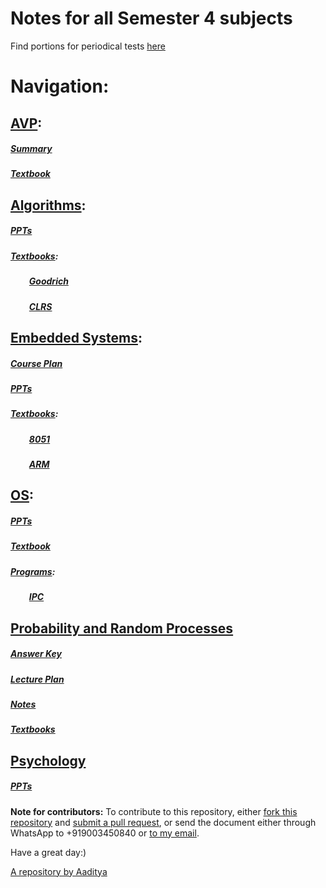 # Notes for all Semester 4 subjects

Find portions for periodical tests [here](https://github.com/aaditya47/CSE-Semester-4/blob/master/Portions.MD)

# Navigation:

## [AVP](https://github.com/aaditya47/CSE-Semester-4/tree/master/AVP):
##### [Summary](https://github.com/aaditya47/CSE-Semester-4/tree/master/AVP/Summary)
##### [Textbook](https://github.com/aaditya47/CSE-Semester-4/tree/master/AVP/Textbook)


## [Algorithms](https://github.com/aaditya47/CSE-Semester-4/tree/master/Algorithms):
##### [PPTs](https://github.com/aaditya47/CSE-Semester-4/tree/master/Algorithms/PPTs)
##### [Textbooks](https://github.com/aaditya47/CSE-Semester-4/tree/master/Algorithms/Textbooks):
##### &nbsp;&nbsp;&nbsp;&nbsp;&nbsp;&nbsp;&nbsp;&nbsp; [Goodrich](https://github.com/aaditya47/CSE-Semester-4/blob/master/Algorithms/Textbooks/Algorithm%20Design_%20Foundations%2C%20Analysis%2C%20and%20Internet%20Examples%20%5BGoodrich%20%26%20Tamassia%202001%5D.pdf)
##### &nbsp;&nbsp;&nbsp;&nbsp;&nbsp;&nbsp;&nbsp;&nbsp; [CLRS](https://github.com/aaditya47/CSE-Semester-4/blob/master/Algorithms/Textbooks/clrs.pdf)


## [Embedded Systems](https://github.com/aaditya47/CSE-Semester-4/tree/master/Embedded%20Systems):
##### [Course Plan](https://github.com/aaditya47/CSE-Semester-4/tree/master/Embedded%20Systems/Course%20Plan)
##### [PPTs](https://github.com/aaditya47/CSE-Semester-4/tree/master/Embedded%20Systems/PPTs)
##### [Textbooks](https://github.com/aaditya47/CSE-Semester-4/tree/master/Embedded%20Systems/Textbooks):
##### &nbsp;&nbsp;&nbsp;&nbsp;&nbsp;&nbsp;&nbsp;&nbsp; [8051](https://github.com/aaditya47/CSE-Semester-4/blob/master/Embedded%20Systems/Textbooks/mazidi.pdf)
##### &nbsp;&nbsp;&nbsp;&nbsp;&nbsp;&nbsp;&nbsp;&nbsp; [ARM](https://github.com/aaditya47/CSE-Semester-4/blob/master/Embedded%20Systems/Textbooks/ARM%20System%20on%20Chip%20Architecture.pdf)


## [OS](https://github.com/aaditya47/CSE-Semester-4/tree/master/OS):
##### [PPTs](https://github.com/aaditya47/CSE-Semester-4/tree/master/OS/PPTs)
##### [Textbook](https://github.com/aaditya47/CSE-Semester-4/blob/master/OS/Textbook/Abraham-Silberschatz-Operating-System-Concepts---9th2012.12.pdf)
##### [Programs](https://github.com/aaditya47/CSE-Semester-4/tree/master/OS/System%20Calls%20Programs):
##### &nbsp;&nbsp;&nbsp;&nbsp;&nbsp;&nbsp;&nbsp;&nbsp; [IPC](https://github.com/aaditya47/CSE-Semester-4/tree/master/OS/System%20Calls%20Programs/IPC)


## [Probability and Random Processes](https://github.com/aaditya47/CSE-Semester-4/tree/master/Probability)
##### [Answer Key](https://github.com/aaditya47/CSE-Semester-4/blob/master/Probability/Answer%20Key/P1%20Answer%20Key.pdf)
##### [Lecture Plan](https://github.com/aaditya47/CSE-Semester-4/tree/master/Probability/Lecture%20Plan)
##### [Notes](https://github.com/aaditya47/CSE-Semester-4/tree/master/Probability/Notes%20(from%20seniors))
##### [Textbooks](https://github.com/aaditya47/CSE-Semester-4/tree/master/Probability/Textbook)


## [Psychology](https://github.com/aaditya47/CSE-Semester-4/tree/master/Psychology)
##### [PPTs](https://github.com/aaditya47/CSE-Semester-4/tree/master/Psychology/PPTs)


**Note for contributors:** To contribute to this repository, either [fork this repository](https://help.github.com/en/github/getting-started-with-github/fork-a-repo) and [submit a pull request](https://help.github.com/en/desktop/contributing-to-projects/creating-a-pull-request), or send the document either through WhatsApp to +919003450840 or [to my email](mailto:uaaditya759@gmail.com).

Have a great day:)

[A repository by Aaditya](https://www.linkedin.com/in/aadityaumashankar/)
